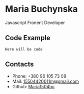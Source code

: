 # Maria Buchynska
Javascript Fronent Developer

## Code Example
``` Here will be code ```


## Contacts
* Phone: +380 96 105 73 08
* Mail: 15504420011m@gmail.com
* Github: [Maria1504bu](https://github.com/Maria1504bu)